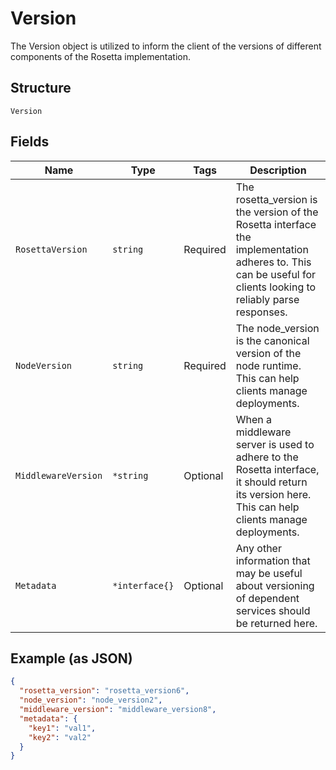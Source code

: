 # Version

The Version object is utilized to inform the client of the versions of different components of the Rosetta implementation.

## Structure

`Version`

## Fields

| Name                | Type           | Tags     | Description                                                                                                                                                    |
| ------------------- | -------------- | -------- | -------------------------------------------------------------------------------------------------------------------------------------------------------------- |
| `RosettaVersion`    | `string`       | Required | The rosetta_version is the version of the Rosetta interface the implementation adheres to. This can be useful for clients looking to reliably parse responses. |
| `NodeVersion`       | `string`       | Required | The node_version is the canonical version of the node runtime. This can help clients manage deployments.                                                       |
| `MiddlewareVersion` | `*string`      | Optional | When a middleware server is used to adhere to the Rosetta interface, it should return its version here. This can help clients manage deployments.              |
| `Metadata`          | `*interface{}` | Optional | Any other information that may be useful about versioning of dependent services should be returned here.                                                       |

## Example (as JSON)

```json
{
  "rosetta_version": "rosetta_version6",
  "node_version": "node_version2",
  "middleware_version": "middleware_version8",
  "metadata": {
    "key1": "val1",
    "key2": "val2"
  }
}
```
